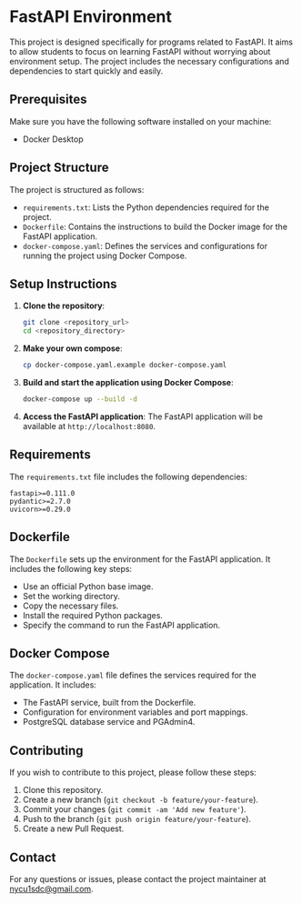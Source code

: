 # FastAPI Environment

This project is designed specifically for programs related to FastAPI. It aims to allow students to focus on learning FastAPI without worrying about environment setup. The project includes the necessary configurations and dependencies to start quickly and easily.

## Prerequisites

Make sure you have the following software installed on your machine:

- Docker Desktop

## Project Structure

The project is structured as follows:

- `requirements.txt`: Lists the Python dependencies required for the project.
- `Dockerfile`: Contains the instructions to build the Docker image for the FastAPI application.
- `docker-compose.yaml`: Defines the services and configurations for running the project using Docker Compose.

## Setup Instructions

1. **Clone the repository**:
    ```bash
    git clone <repository_url>
    cd <repository_directory>
    ```

2. **Make your own compose**:
    ```bash
    cp docker-compose.yaml.example docker-compose.yaml
    ```

3. **Build and start the application using Docker Compose**:
    ```bash
    docker-compose up --build -d
    ```

4. **Access the FastAPI application**:
    The FastAPI application will be available at `http://localhost:8080`.

## Requirements

The `requirements.txt` file includes the following dependencies:

```plaintext
fastapi>=0.111.0
pydantic>=2.7.0
uvicorn>=0.29.0
```

## Dockerfile

The `Dockerfile` sets up the environment for the FastAPI application. It includes the following key steps:

- Use an official Python base image.
- Set the working directory.
- Copy the necessary files.
- Install the required Python packages.
- Specify the command to run the FastAPI application.

## Docker Compose

The `docker-compose.yaml` file defines the services required for the application. It includes:

- The FastAPI service, built from the Dockerfile.
- Configuration for environment variables and port mappings.
- PostgreSQL database service and PGAdmin4.

## Contributing

If you wish to contribute to this project, please follow these steps:

1. Clone this repository.
2. Create a new branch (`git checkout -b feature/your-feature`).
3. Commit your changes (`git commit -am 'Add new feature'`).
4. Push to the branch (`git push origin feature/your-feature`).
5. Create a new Pull Request.

## Contact

For any questions or issues, please contact the project maintainer at [nycu1sdc@gmail.com](mailto:nycu1sdc@gmail.com).
